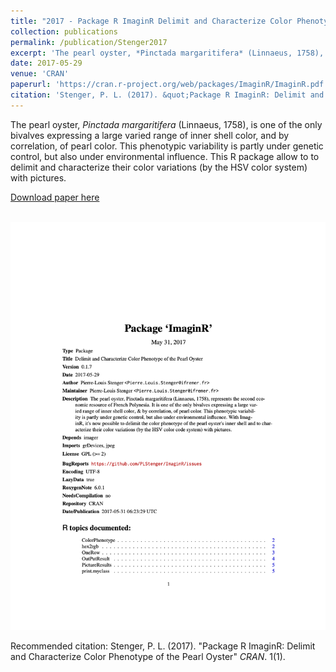 ```yaml
---
title: "2017 - Package R ImaginR Delimit and Characterize Color Phenotype of the Pearl Oyster"
collection: publications
permalink: /publication/Stenger2017
excerpt: 'The pearl oyster, *Pinctada margaritifera* (Linnaeus, 1758), is one of the only bivalves expressing a large varied range of inner shell color, and by correlation, of pearl color. This phenotypic variability is partly under genetic control, but also under environmental influence. This R package allow to to delimit and characterize their color variations (by the HSV color system) with pictures.'
date: 2017-05-29
venue: 'CRAN'
paperurl: 'https://cran.r-project.org/web/packages/ImaginR/ImaginR.pdf'
citation: 'Stenger, P. L. (2017). &quot;Package R ImaginR: Delimit and Characterize Color Phenotype of the Pearl Oyster&quot; <i>CRAN</i>.'
---
```

The pearl oyster, *Pinctada margaritifera* (Linnaeus, 1758), is one of the only bivalves expressing a large varied range of inner shell color, and by correlation, of pearl color. This phenotypic variability is partly under genetic control, but also under environmental influence. This R package allow to to delimit and characterize their color variations (by the HSV color system) with pictures.


[Download paper here](https://cran.r-project.org/web/packages/ImaginR/ImaginR.pdf)

<br/><img src='/images/2017-ImaginR.png'>

Recommended citation: Stenger, P. L. (2017). &quot;Package R ImaginR: Delimit and Characterize Color Phenotype of the Pearl Oyster&quot; <i>CRAN</i>. 1(1).
